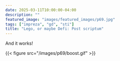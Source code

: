 ```yaml
---
date: 2025-03-11T10:00:00-04:00
description: ""
featured_image: "images/featured_images/p69.jpg"
tags: ["impreza", "gd", "sti"]
title: "Lego, or maybe Defi: Post scriptum"
---
```


And it works!

{{< figure src="/images/p69/boost.gif" >}}
